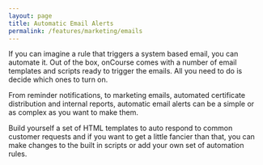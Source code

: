 ```yaml
---
layout: page
title: Automatic Email Alerts
permalink: /features/marketing/emails
---
```


If you can imagine a rule that triggers a system based email, you can automate it. Out of the box, onCourse comes with a number of email templates and scripts ready to trigger the emails. All you need to do is decide which ones to turn on.

From reminder notifications, to marketing emails, automated certificate distribution and internal reports, automatic email alerts can be a simple or as complex as you want to make them. 

Build yourself a set of HTML templates to auto respond to common customer requests and if you want to get a little fancier than that, you can make changes to the built in scripts or add your own set of automation rules.

